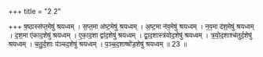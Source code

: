 +++
title = "2 2"

+++
ष॒ष्ठास्स॑प्त॒मेषु॑ श्रयध्वम् । स॒प्त॒मा अ॑ष्ट॒मेषु॑ श्रयध्वम् । अ॒ष्ट॒मा न॑व॒मेषु॑ श्रयध्वम् । न॒व॒मा द॑श॒मेषु॑ श्रयध्वम् ।  द॒श॒मा ए॑काद॒शेषु॑ श्रयध्वम् । ए॒का॒द॒शा द्वा॑द॒शेषु॑ श्रयध्वम् । द्वा॒द॒शास्त्र॑योद॒शेषु॑ श्रयध्वम् । त्र॒यो॒द॒शाश्च॑तुर्द॒शेषु॑  श्रयध्वम् । च॒तु॒र्द॒शाः प॑ञ्चद॒शेषु॑ श्रयध्वम् । प॒ञ्च॒द॒शाष्षो॑ड॒शेषु॑ श्रयध्वम् ॥ 23 ॥

